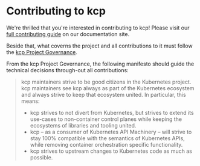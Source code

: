 # Contributing to kcp

We're thrilled that you're interested in contributing to kcp! Please visit our
[full contributing guide](https://docs.kcp.io/kcp/latest/contributing/) on our documentation site.

Beside that, what coverns the project and all contributions to it must follow
the [kcp Project Governance](https://github.com/kcp-dev/kcp/blob/main/GOVERNANCE.md).

From the kcp Project Governance, the following manifesto should guide the technical
decisions through-out all contributions:

> kcp maintainers strive to be good citizens in the Kubernetes project.
> kcp maintainers see kcp always as part of the Kubernetes ecosystem and always strive to keep that ecosystem united. In particular, this means:
> - kcp strives to not divert from Kubernetes, but strives to extend its use-cases to non-container control planes while keeping the ecosystems of libraries and tooling united.
> - kcp – as a consumer of Kubernetes API Machinery – will strive to stay 100% compatible with the semantics of Kubernetes APIs, while removing container orchestration specific functionality.
> - kcp strives to upstream changes to Kubernetes code as much as possible.
